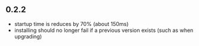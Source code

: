 ## 0.2.2

- startup time is reduces by 70% (about 150ms)
- installing should no longer fail if a previous version exists (such as when upgrading)

